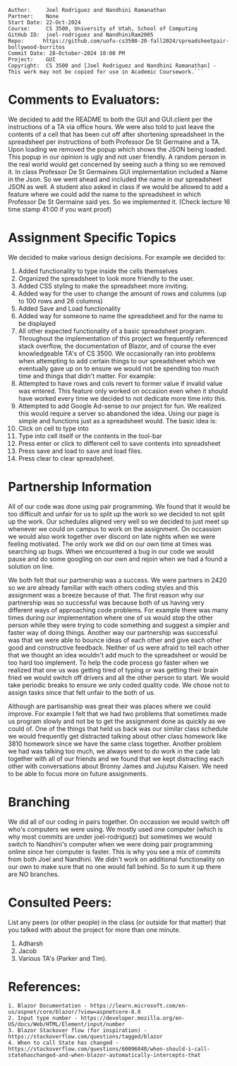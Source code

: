 ```
Author:     Joel Rodriguez and Nandhini Ramanathan
Partner:    None
Start Date: 22-Oct-2024
Course:     CS 3500, University of Utah, School of Computing
GitHub ID:  joel-rodriguez and NandhiniRam2005
Repo:      https://github.com/uofu-cs3500-20-fall2024/spreadsheetpair-bollywood-burritos
Commit Date: 28-October-2024 10:00 PM
Project:    GUI
Copyright:  CS 3500 and [Joel Rodriguez and Nandhini Ramanathan] - This work may not be copied for use in Academic Coursework.```
```

# Comments to Evaluators:
We decided to add the README to both the GUI and GUI.client per the instructions of a TA via office hours. We were also told to just leave the contents of
a cell that has been cut off after shortening spreadsheet in the spreadsheet per instructions of both Professor De St Germaine and a TA. 
Upon loading we removed the popup which shows the JSON being loaded. This popup in our opinion is ugly and not user friendly. A random person in the real world
would get concerned by seeing such a thing so we removed it. 
In class Professor De St Germaines GUI implementation included a Name in the Json. So we went ahead and included the name in our spreadsheet JSON as well. 
A student also asked in class if we would be allowed to add a feature where we could add the name to the spreadsheet in which Professor De St Germaine said 
yes. So we implemented it. (Check lecture 16 time stamp 41:00 if you want proof)
# Assignment Specific Topics
We decided to make various design decisions. For example we decided to:
1. Added functionality to  type inside the cells themselves
2. Organized the spreadsheet to look more friendly to the user.
3. Added CSS styling to make the spreadsheet more inviting.
4. Added way for the user to change the amount of rows and columns (up to 100 rows and 26 columns)
5. Added Save and Load functionality 
6. Added way for someone to name the spreadsheet and for the name to be displayed
7. All other expected functionality of a basic spreadsheet program.
Throughout the implementation of this project we frequently referenced stack overflow, the documentation of Blazor, and of course the ever knowledgeable
TA's of CS 3500. 
We occasionally ran into problems when attempting to add certain things to our spreadsheet which we eventually gave up on to ensure we 
would not be spending too much time and things that didn't matter. For example:
1. Attempted to have rows and cols revert to former value if invalid value was entered. This feature only worked on occasion even when it
   should have worked every time we decided to not dedicate more time into this.
2. Attempted to add Google Ad-sense to our project for fun. We realized this would require a server so abandoned the idea.
Using our page is simple and functions just as a spreadsheet would. The basic idea is:
1. Click on cell to type into 
2. Type into cell itself or the contents in the tool-bar
3. Press enter or click to different cell to save contents into spreadsheet
4. Press save and load to save and load files.
5. Press clear to clear spreadsheet.

# Partnership Information
All of our code was done using pair programming. We found that it would be too difficult and unfair for us to split up the work so we 
decided to not split up the work. Our schedules aligned very well so we decided to just meet up whenever we could on campus to work on 
the assignment. On occassion we would also work together over discord on late nights when we were feeling motivated.  The only work 
we did on our own time at times was searching up bugs. When we encountered a bug in our code we would pause and do some googling on our own
and rejoin when we had a found a solution on line.

We both felt that our partnership was a success. We were partners in 2420 so we are already familiar with each others coding styles and this 
assignment was a breeze because of that. The first reason why our partnership was so successful was because both of us having very different 
ways of approaching code problems. For example there was many times during our implementation where one of us would stop the other person 
while they were trying to code something and suggest a simpler and faster way of doing things. Another way our partnership was successful
was that we were able to bounce ideas of each other and give each other good and constructive feedback. Neither of us were afraid to tell 
each other that we thought an idea wouldn't add much to the spreadsheet or would be too hard too implement. To help the code process go faster 
when we realized that one us was getting tired of typing or was getting their brain fried we would switch off drivers and all the other person 
to start. We would take periodic breaks to ensure we only coded quality code. We chose not to assign tasks since that felt unfair to the both of us.

Although are partisanship was great their was places where we could improve. For example I felt that we had two problems that sometimes made us program 
slowly and not be to get the assignment done as quickly as we could of. One of the things that held us back was our similar class schedule we would frequently 
get distracted talking about other class homework like 3810 homework since we have the same class together. Another problem we had was talking too much, we 
always went to do work in the cade lab together with all of our friends and we found that we kept distracting each other with conversations about Bronny James
and Jujutsu Kaisen. We need to be able to focus more on future assignments.

# Branching

We did all of our coding in pairs together. On occassion we would switch off who's computers we were using. We mostly used one computer (which is why most 
commits are under joel-rodriguez) but sometimes we would switch to Nandhini's computer when we were doing pair programming online since her computer is faster.
This is why you see a mix of commits from both Joel and Nandhini. We didn't work on additional functionality on our own to make sure that no one would fall 
behind. So to sum it up there are NO branches.


# Consulted Peers:

List any peers (or other people) in the class (or outside for that matter) that you talked with about the project for more than one minute.

1. Adharsh
2. Jacob 
3. Various TA's (Parker and Tim).

# References:

    1. Blazor Documentation - https://learn.microsoft.com/en-us/aspnet/core/blazor/?view=aspnetcore-8.0
    2. Input type number - https://developer.mozilla.org/en-US/docs/Web/HTML/Element/input/number
    3. Blazor Stackover flow (for inspiration) - https://stackoverflow.com/questions/tagged/blazor
    4. When to call State has changed - https://stackoverflow.com/questions/60096040/when-should-i-call-statehaschanged-and-when-blazor-automatically-intercepts-that

